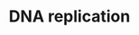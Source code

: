 ---
annotations:
- id: PW:0000098
  parent: regulatory pathway
  type: Pathway Ontology
  value: DNA replication pathway
authors:
- Kdahlquist
- MaintBot
- D.Koren
- Thomas
- Christine Chichester
- Eweitz
- Egonw
citedin:
- link: 10.1016/j.gep.2014.07.002
  title: Transcriptome analysis in cardiomyocyte-specific differentiation of murine
    embryonic stem cells reveals transcriptional regulation network (2014)
- link: PMC3885437
  title: A provisional gene regulatory atlas for mouse heart development (2014)
- link: PMC12302725
  title: Mammary tissue microbiome analysis in PyMT mice reveals Methylobacteria as
    a commensal organism with potential therapeutic applications (2025)
communities: []
description: 'DNA replication, the basis for biological inheritance, is a fundamental
  process occurring in all living organisms to copy their DNA. This process is "replication"
  in that each strand of the original double-stranded DNA molecule serves as template
  for the reproduction of the complementary strand. Hence, following DNA replication,
  two identical DNA molecules have been produced from a single double-stranded DNA
  molecule. Cellular proofreading and error-checking mechanisms ensure near perfect
  fidelity for DNA replication.  Source: [Wikipedia](https://en.wikipedia.org/wiki/DNA_replication).'
last-edited: 2025-08-09
ndex: null
organisms:
- Mus musculus
redirect_from:
- /index.php/Pathway:WP150
- /instance/WP150
- /instance/WP150_r140218
revision: r140218
schema-jsonld:
- '@context': https://schema.org/
  '@id': https://wikipathways.github.io/pathways/WP150.html
  '@type': Dataset
  creator:
    '@type': Organization
    name: WikiPathways
  description: 'DNA replication, the basis for biological inheritance, is a fundamental
    process occurring in all living organisms to copy their DNA. This process is "replication"
    in that each strand of the original double-stranded DNA molecule serves as template
    for the reproduction of the complementary strand. Hence, following DNA replication,
    two identical DNA molecules have been produced from a single double-stranded DNA
    molecule. Cellular proofreading and error-checking mechanisms ensure near perfect
    fidelity for DNA replication.  Source: [Wikipedia](https://en.wikipedia.org/wiki/DNA_replication).'
  keywords:
  - ADP
  - ATP
  - CTP
  - Cdc45l
  - Cdc6
  - Cdc7
  - Cdk2
  - Cdt1
  - Dbf4
  - GTP
  - Gmnn
  - Mcm10
  - Mcm2
  - Mcm3
  - Mcm4
  - Mcm5
  - Mcm6
  - Mcm7
  - Orc1l
  - Orc2l
  - Orc3l
  - Orc4l
  - Orc5l
  - Orc6l
  - Pcna
  - Pola1
  - Pola2
  - Pold1
  - Pold2
  - Pold3
  - Pold4
  - Pole
  - Pole2
  - Prim1
  - Prim2
  - Rfc1
  - Rfc2
  - Rfc3
  - Rfc4
  - Rfc5
  - Rpa1
  - Rpa2
  - Rpa3
  - UTP
  - Uba52
  - Ubc
  - dATP
  - dCTP
  - dGTP
  - dUTP
  license: CC0
  name: DNA replication
seo: CreativeWork
title: DNA replication
wpid: WP150
---